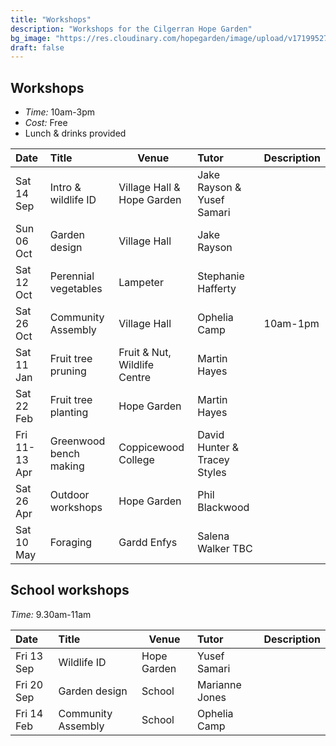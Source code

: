 ```yaml
---
title: "Workshops"
description: "Workshops for the Cilgerran Hope Garden"
bg_image: "https://res.cloudinary.com/hopegarden/image/upload/v1719952740/title-poppy.webp"
draft: false
---
```


## Workshops
- *Time:* 10am-3pm
- *Cost:* Free
- Lunch & drinks provided 

| Date          | Title                       | Venue                        | Tutor                        | Description |
| :------------ | :-------------------------- | ---------------------------- | :--------------------------- | :---------- |
| Sat 14 Sep    | Intro & wildlife ID         | Village Hall & Hope Garden   | Jake Rayson & Yusef Samari   |             |
| Sun 06 Oct    | Garden design               | Village Hall                 | Jake Rayson                  |             |
| Sat 12 Oct    | Perennial vegetables        | Lampeter                     | Stephanie Hafferty           |             |
| Sat 26 Oct    | Community Assembly          | Village Hall                 | Ophelia Camp                 | 10am-1pm    |
| Sat 11 Jan    | Fruit tree pruning          | Fruit & Nut, Wildlife Centre | Martin Hayes                 |             |
| Sat 22 Feb    | Fruit tree planting         | Hope Garden                  | Martin Hayes                 |             |
| Fri 11-13 Apr | Greenwood bench making      | Coppicewood College          | David Hunter & Tracey Styles |             |
| Sat 26 Apr    | Outdoor workshops           | Hope Garden                  | Phil Blackwood               |             |
| Sat 10 May    | Foraging                    | Gardd Enfys                  | Salena Walker TBC            |             |

## School workshops
*Time:* 9.30am-11am

| Date       | Title              | Venue       | Tutor          | Description |
| :--------- | :----------------- | ----------- | :------------- | :---------- |
| Fri 13 Sep | Wildlife ID        | Hope Garden | Yusef Samari   |             |
| Fri 20 Sep | Garden design      | School      | Marianne Jones |             |
| Fri 14 Feb | Community Assembly | School      | Ophelia Camp   |             |
